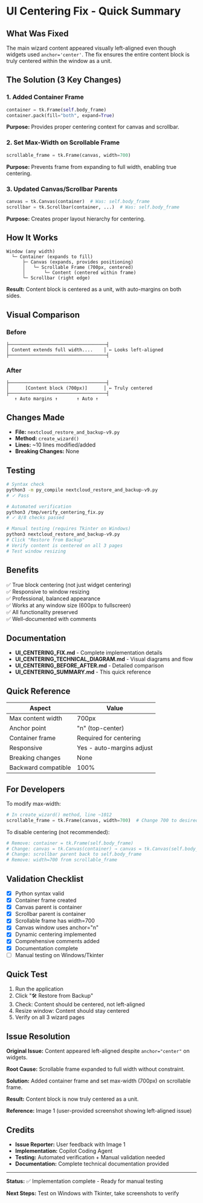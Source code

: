 # UI Centering Fix - Quick Summary

## What Was Fixed

The main wizard content appeared visually left-aligned even though widgets used `anchor='center'`. The fix ensures the entire content block is truly centered within the window as a unit.

## The Solution (3 Key Changes)

### 1. Added Container Frame
```python
container = tk.Frame(self.body_frame)
container.pack(fill="both", expand=True)
```
**Purpose:** Provides proper centering context for canvas and scrollbar.

### 2. Set Max-Width on Scrollable Frame
```python
scrollable_frame = tk.Frame(canvas, width=700)
```
**Purpose:** Prevents frame from expanding to full width, enabling true centering.

### 3. Updated Canvas/Scrollbar Parents
```python
canvas = tk.Canvas(container)  # Was: self.body_frame
scrollbar = tk.Scrollbar(container, ...)  # Was: self.body_frame
```
**Purpose:** Creates proper layout hierarchy for centering.

## How It Works

```
Window (any width)
  └─ Container (expands to fill)
      ├─ Canvas (expands, provides positioning)
      │   └─ Scrollable Frame (700px, centered)
      │       └─ Content (centered within frame)
      └─ Scrollbar (right edge)
```

**Result:** Content block is centered as a unit, with auto-margins on both sides.

## Visual Comparison

### Before
```
├────────────────────────────────────┤
│ Content extends full width....    │ ← Looks left-aligned
├────────────────────────────────────┤
```

### After
```
├────────────────────────────────────┤
│      [Content block (700px)]      │ ← Truly centered
├────────────────────────────────────┤
   ↑ Auto margins ↑       ↑ Auto ↑
```

## Changes Made

- **File:** `nextcloud_restore_and_backup-v9.py`
- **Method:** `create_wizard()`
- **Lines:** ~10 lines modified/added
- **Breaking Changes:** None

## Testing

```bash
# Syntax check
python3 -m py_compile nextcloud_restore_and_backup-v9.py
# ✓ Pass

# Automated verification
python3 /tmp/verify_centering_fix.py
# ✓ 8/8 checks passed

# Manual testing (requires Tkinter on Windows)
python3 nextcloud_restore_and_backup-v9.py
# Click "Restore from Backup"
# Verify content is centered on all 3 pages
# Test window resizing
```

## Benefits

✅ True block centering (not just widget centering)  
✅ Responsive to window resizing  
✅ Professional, balanced appearance  
✅ Works at any window size (600px to fullscreen)  
✅ All functionality preserved  
✅ Well-documented with comments  

## Documentation

- **UI_CENTERING_FIX.md** - Complete implementation details
- **UI_CENTERING_TECHNICAL_DIAGRAM.md** - Visual diagrams and flow
- **UI_CENTERING_BEFORE_AFTER.md** - Detailed comparison
- **UI_CENTERING_SUMMARY.md** - This quick reference

## Quick Reference

| Aspect | Value |
|--------|-------|
| Max content width | 700px |
| Anchor point | "n" (top-center) |
| Container frame | Required for centering |
| Responsive | Yes - auto-margins adjust |
| Breaking changes | None |
| Backward compatible | 100% |

## For Developers

To modify max-width:
```python
# In create_wizard() method, line ~1012
scrollable_frame = tk.Frame(canvas, width=700)  # Change 700 to desired width
```

To disable centering (not recommended):
```python
# Remove: container = tk.Frame(self.body_frame)
# Change: canvas = tk.Canvas(container) → canvas = tk.Canvas(self.body_frame)
# Change: scrollbar parent back to self.body_frame
# Remove: width=700 from scrollable_frame
```

## Validation Checklist

- [x] Python syntax valid
- [x] Container frame created
- [x] Canvas parent is container
- [x] Scrollbar parent is container
- [x] Scrollable frame has width=700
- [x] Canvas window uses anchor="n"
- [x] Dynamic centering implemented
- [x] Comprehensive comments added
- [x] Documentation complete
- [ ] Manual testing on Windows/Tkinter

## Quick Test

1. Run the application
2. Click "🛠 Restore from Backup"
3. Check: Content should be centered, not left-aligned
4. Resize window: Content should stay centered
5. Verify on all 3 wizard pages

## Issue Resolution

**Original Issue:** Content appeared left-aligned despite `anchor="center"` on widgets.

**Root Cause:** Scrollable frame expanded to full width without constraint.

**Solution:** Added container frame and set max-width (700px) on scrollable frame.

**Result:** Content block is now truly centered as a unit.

**Reference:** Image 1 (user-provided screenshot showing left-aligned issue)

## Credits

- **Issue Reporter:** User feedback with Image 1
- **Implementation:** Copilot Coding Agent
- **Testing:** Automated verification + Manual validation needed
- **Documentation:** Complete technical documentation provided

---

**Status:** ✅ Implementation complete - Ready for manual testing

**Next Steps:** Test on Windows with Tkinter, take screenshots to verify
